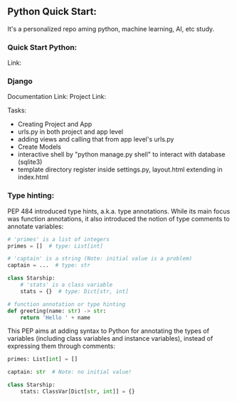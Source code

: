 ## Python Quick Start:
It's a personalized repo aming python, machine learning, AI, etc study.

### Quick Start Python:
Link: 



### Django

Documentation Link: 
Project Link: 

Tasks:
- Creating Project and App
- urls.py in both project and app level
- adding views and calling that from app level's urls.py
- Create Models
- interactive shell by "python manage.py shell" to interact with database (sqlite3)
- template directory register inside settings.py, layout.html extending in index.html

### Type hinting:
PEP 484 introduced type hints, a.k.a. type annotations. While its main focus was function annotations, it also introduced the notion of type comments to annotate variables:
```py
# 'primes' is a list of integers
primes = []  # type: List[int]

# 'captain' is a string (Note: initial value is a problem)
captain = ...  # type: str

class Starship:
    # 'stats' is a class variable
    stats = {}  # type: Dict[str, int]

# function annotation or type hinting
def greeting(name: str) -> str:
    return 'Hello ' + name
```

This PEP aims at adding syntax to Python for annotating the types of variables (including class variables and instance variables), instead of expressing them through comments:
```py
primes: List[int] = []

captain: str  # Note: no initial value!

class Starship:
    stats: ClassVar[Dict[str, int]] = {}
```